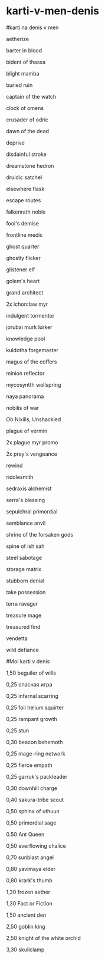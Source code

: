 # karti-v-men-denis
#karti na denis v men

  aetherize
  
  barter in blood
  
  bident of thassa
  
  blight mamba
  
  buried ruin

  captain of the watch

  clock of omens

  crusader of odric

  dawn of the dead

  deprive

  disdainful stroke

  dreamstone hedron

  druidic satchel

  elsewhere flask

  escape routes

  falkenrath noble

  fool's demise

  frontline medic

  ghost quarter

  ghostly flicker

  glistener elf

  golem's heart

  grand architect

  2x ichorclaw myr

  indulgent tormentor

  jorubai murk lurker

  knowledge pool

  kuldotha forgemaster

  magus of the coffers

  minion reflector

  mycosyntth wellspring

  naya panorama

  nobilis of war

  Ob Nixilis, Unshackled

  plague of vermin

  2x plague myr promo

  2x prey's vengeance

  rewind

  riddlesmith

  sedraxis alchemist

  serra's blessing

  sepulchral primordial

  semblance anvil

  shrine of the forsaken gods

  spine of ish sah

  steel sabotage

  storage matrix

  stubborn denial

  take possession

  terra ravager

  treasure mage

  treasured find

  vendetta

  wild defiance


#Moi karti v denis


  1,50 beguiler of wills

  0,25 опасная игра

  0,25 infernal scarring

  0,25 foil helium squirter

  0,25 rampant growth

  0,25 stun

  0,30 beacon behemoth 

  0,25 mage-ring network

  0,25 fierce empath

  0,25 garruk's packleader

  0,30 downhill charge

  0,40 sakura-tribe scout

  0,50 sphinx of uthuun

  0,50 primordial sage

  0.50 Ant Queen 

  0,50 everflowing chalice

  0,70 sunblast angel

  0,80 yavimaya elder

  0,80 krark's thumb

  1,30 frozen aether

  1,30 Fact or Fiction

  1,50 ancient den

  2,50 goblin king

  2,50 knight of the white orchid

  3,30 skullclamp

